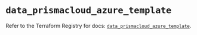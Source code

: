 # `data_prismacloud_azure_template`

Refer to the Terraform Registry for docs: [`data_prismacloud_azure_template`](https://registry.terraform.io/providers/paloaltonetworks/prismacloud/1.7.0/docs/data-sources/azure_template).

